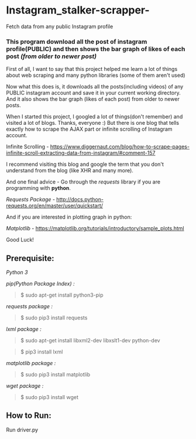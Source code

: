 # Instagram_stalker-scrapper-
Fetch data from any public Instagram profile

### This program download all the post of instagram profile(PUBLIC) and then shows the bar graph of likes of each post _(from older to newer post)_

First of all, I want to say that this project helped me learn a lot of things about web scraping and many python libraries (some of them aren't used)

Now what this does is, it downloads all the posts(including videos) of any PUBLIC instagram account and save it in your current working directory.
And it also shows the bar graph (likes of each post) from older to newer posts.

When I started this project, I googled a lot of things(don't remember) and visited a lot of blogs. Thanks, everyone :)
But there is one blog that tells exactly how to scrape the AJAX part or infinite scrolling of Instagram account.

Infinite Scrolling - https://www.diggernaut.com/blog/how-to-scrape-pages-infinite-scroll-extracting-data-from-instagram/#comment-157

I recommend visiting this blog and google the term that you don't understand from the blog (like XHR and many more).

And one final advice - Go through the _requests_ library if you are programming with __python__.

_Requests Package_ - http://docs.python-requests.org/en/master/user/quickstart/

And if you are interested in plotting graph in python:

_Matplotlib_ - https://matplotlib.org/tutorials/introductory/sample_plots.html

Good Luck!

## Prerequisite:
_Python 3_

_pip(Python Package Index) :_

> $ sudo apt-get install python3-pip

_requests package :_

> $ sudo pip3 install requests

_lxml package :_

> $ sudo apt-get install libxml2-dev libxslt1-dev python-dev

> $ pip3 install lxml

_matplotlib package :_

> $ sudo pip3 install matplotlib

_wget package :_

> $ sudo pip3 install wget

## How to Run:
Run driver.py
